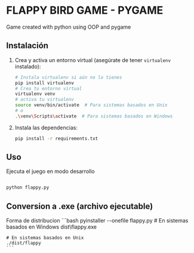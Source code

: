 # FLAPPY BIRD GAME - PYGAME

Game created with python using OOP and pygame

## Instalación

1. Crea y activa un entorno virtual (asegúrate de tener `virtualenv` instalado):

   ```bash
   # Instala virtualenv si aún no lo tienes
   pip install virtualenv
   # Crea tu entorno virtual
   virtualenv venv
   # activa tu virtualenv
   source venv/bin/activate  # Para sistemas basados en Unix
   # o
   .\venv\Scripts\activate  # Para sistemas basados en Windows
   ```

2. Instala las dependencias:

   ```bash
   pip install -r requirements.txt
   ```

## Uso

Ejecuta el juego en modo desarrollo

```bash

python flappy.py
```
## Conversion a .exe (archivo ejecutable)

Forma de distribucion
    ```bash
    pyinstaller --onefile flappy.py
    # En sistemas basados en Windows
    dist\flappy.exe

    # En sistemas basados en Unix
    ./dist/flappy
    ```